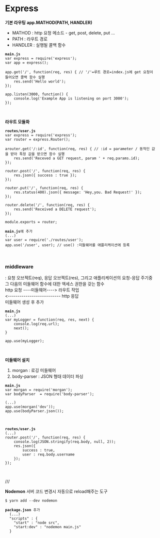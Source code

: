 # Express

**기본 라우팅**
<b>app.MATHOD(PATH, HANDLER)</b>

- MATHOD : http 요청 메소드 - get, post, delete, put ...<br/>
- PATH : 라우트 경로<br/>
- HANDLER : 실행될 콜백 함수<br/>

<pre><code><b>main.js</b>
var express = require('express');
var app = express();

app.get('/', function(req, res) { // '/'=루트 경로=index.js에 get 요청이 들어오면 콜백 함수 실행
    res.send('Hello world'); 
});

app.listen(3000, function() {
    console.log('Example App is listening on port 3000');
});
</code></pre><br/>

**라우트 모듈화**
<pre><code><b>routes/user.js</b>
var express = require('express');
var router = express.Router();

arouter.get('/:id', function(req, res) { // :id = parameter / 동적인 값을 받아 특정 값을 받으면 함수 실행
    res.send('Receved a GET request, param ' + req.params.id);
});

router.post('/', function(req, res) { 
    res.json({ success : true });
});

router.put('/', function(req, res) {
    res.status(400).json({ message: 'Hey,you. Bad Request!' });
});

router.delete('/', function(req, res) {
    res.send('Received a DELETE request');
});

module.exports = router;
</code></pre>

<pre><code><b>main.js</b>에 추가
(...)
var user = require('./routes/user');
app.use('/user', user); // use() :미들웨어를 애플리케이션에 등록
</code></pre><br/>
### middleware
: 요청 오브젝트(req), 응답 오브젝트(res), 그리고 애플리케이션의 요청-응답 주기중 <br/>
그 다음의 미들웨어 함수에 대한 액세스 권한을 갖는 함수 <br/>
http 요청 ----미들웨어----> 라우트 작업<br/>
<--------------------------- http 응답<br/>
미들웨어 생성 후 추가
<pre><code><b>main.js</b>
(...)
var myLogger = function(req, res, next) {
    console.log(req.url);
    next();
}

app.use(myLogger);
</code></pre><br/>

**미들웨어 설치**
1) morgan : 로깅 미들웨어<br/>
2) body-parser : JSON 형태 데이터 파싱<br/>
<pre><code><b>main.js</b>
var morgan = require('morgan');
var bodyParser  = require('body-parser');

(...)
app.use(morgan('dev'));
app.use(bodyParser.json());
</code></pre><br/>

<pre><code><b>routes/user.js</b>
(...)
router.post('/', function(req, res) {
    console.log(JSON.stringify(req.body, null, 2));
    res.json({
        success : true,
        user : req.body.username
    });
});
</code></pre><br/>

///<br/>

**Nodemon**
서버 코드 변경시 자동으로 reload해주는 도구
<pre><code>$ yarn add --dev nodemon</code></pre>
<pre><code><b>package.json</b> 추가
  (...)
  "scripts" : {
    "start" : "node src",
    "start:dev" : "nodemon main.js"
  }
</code></pre>
